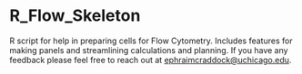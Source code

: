 # R_Flow_Skeleton
R script for help in preparing cells for Flow Cytometry. Includes features for making panels and streamlining calculations and planning. If you have any feedback please feel free to reach out at ephraimcraddock@uchicago.edu.
